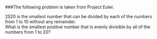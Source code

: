 ###The following problem is taken from Project Euler.

<p>
2520 is the smallest number that can be divided by each of the numbers from 1 to 10 without any remainder.
<br/>
What is the smallest positive number that is evenly divisible by all of the numbers from 1 to 20?
</p>